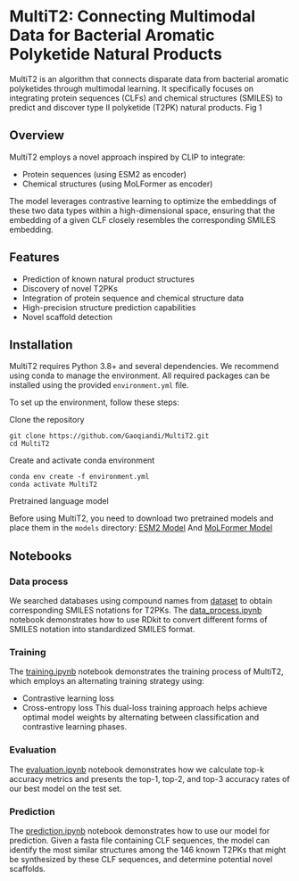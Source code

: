 # MultiT2: Connecting Multimodal Data for Bacterial Aromatic Polyketide Natural Products

MultiT2 is an algorithm that connects disparate data from bacterial aromatic polyketides through multimodal learning. It specifically focuses on integrating protein sequences (CLFs) and chemical structures (SMILES) to predict and discover type II polyketide (T2PK) natural products.
Fig 1

## Overview

MultiT2 employs a novel approach inspired by CLIP to integrate:
- Protein sequences (using ESM2 as encoder)
- Chemical structures (using MoLFormer as encoder)

The model leverages contrastive learning to optimize the embeddings of these two data types within a high-dimensional space, ensuring that the embedding of a given CLF closely resembles the corresponding SMILES embedding.

## Features

- Prediction of known natural product structures
- Discovery of novel T2PKs
- Integration of protein sequence and chemical structure data
- High-precision structure prediction capabilities
- Novel scaffold detection

## Installation
MultiT2 requires Python 3.8+ and several dependencies. We recommend using conda to manage the environment. All required packages can be installed using the provided `environment.yml` file.

To set up the environment, follow these steps:

Clone the repository
```
git clone https://github.com/Gaoqiandi/MultiT2.git
cd MultiT2
```

Create and activate conda environment

```
conda env create -f environment.yml
conda activate MultiT2
```

Pretrained language model

Before using MultiT2, you need to download two pretrained models and place them in the `models` directory: [ESM2 Model](https://dl.fbaipublicfiles.com/fair-esm/models/esm2_t36_3B_UR50D.pt) 
And [MoLFormer Model](https://huggingface.co/ibm/MoLFormer-XL-both-10pct/tree/main)


## Notebooks
### Data process
We searched databases using compound names from [dataset](data/T2_data_normalized.xlsx) to obtain corresponding SMILES notations for T2PKs. The [data_process.ipynb](scripts/data_process.ipynb) notebook demonstrates how to use RDkit to convert different forms of SMILES notation into standardized SMILES format.

### Training
The [training.ipynb](scripts/training.ipynb) notebook demonstrates the training process of MultiT2, which employs an alternating training strategy using:
- Contrastive learning loss
- Cross-entropy loss
This dual-loss training approach helps achieve optimal model weights by alternating between classification and contrastive learning phases.

### Evaluation
The [evaluation.ipynb](scripts/evaluation.ipynb) notebook demonstrates how we calculate top-k accuracy metrics and presents the top-1, top-2, and top-3 accuracy rates of our best model on the test set.

### Prediction
The [prediction.ipynb](scripts/prediction.ipynb) notebook demonstrates how to use our model for prediction. Given a fasta file containing CLF sequences, the model can identify the most similar structures among the 146 known T2PKs that might be synthesized by these CLF sequences, and determine potential novel scaffolds.
